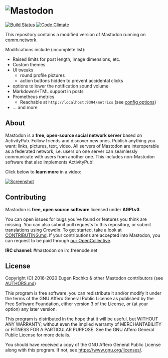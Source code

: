 ![Mastodon](https://i.imgur.com/NhZc40l.png)
========

[![Build Status](https://img.shields.io/circleci/project/github/comm-network/mastodon.svg)][circleci]
[![Code Climate](https://img.shields.io/codeclimate/maintainability/comm-network/mastodon)][code_climate]

[circleci]: https://circleci.com/gh/comm-network/mastodon
[code_climate]: https://codeclimate.com/github/comm-network/mastodon

This repository contains a modified version of Mastodon running on [comm.network](https://comm.network).

Modifications include (incomplete list):
- Raised limits for post length, image dimensions, etc.
- Custom themes
- UI tweaks
    - round profile pictures
    - action buttons hidden to prevent accidental clicks
- options to lower the notification sound volume
- Markdown/HTML support in posts
- Prometheus metrics
    - Reachable at `http://localhost:9394/metrics` (see [config options](https://github.com/discourse/prometheus_exporter#exporter-process-configuration))
- ... and more

## About

Mastodon is a **free, open-source social network server** based on ActivityPub. Follow friends and discover new ones. Publish anything you want: links, pictures, text, video. All servers of Mastodon are interoperable as a federated network, i.e. users on one server can seamlessly communicate with users from another one. This includes non-Mastodon software that also implements ActivityPub!

Click below to **learn more** in a video:

[![Screenshot](https://blog.joinmastodon.org/2018/06/why-activitypub-is-the-future/ezgif-2-60f1b00403.gif)][youtube_demo]

[youtube_demo]: https://www.youtube.com/watch?v=IPSbNdBmWKE

## Contributing

Mastodon is **free, open source software** licensed under **AGPLv3**.

You can open issues for bugs you've found or features you think are missing. You can also submit pull requests to this repository, or submit translations using Crowdin. To get started, take a look at [CONTRIBUTING.md](CONTRIBUTING.md). If your contributions are accepted into Mastodon, you can request to be paid through [our OpenCollective](https://opencollective.com/mastodon).

**IRC channel**: #mastodon on irc.freenode.net

## License

Copyright (C) 2016-2020 Eugen Rochko & other Mastodon contributors (see [AUTHORS.md](AUTHORS.md))

This program is free software: you can redistribute it and/or modify it under the terms of the GNU Affero General Public License as published by the Free Software Foundation, either version 3 of the License, or (at your option) any later version.

This program is distributed in the hope that it will be useful, but WITHOUT ANY WARRANTY; without even the implied warranty of MERCHANTABILITY or FITNESS FOR A PARTICULAR PURPOSE. See the GNU Affero General Public License for more details.

You should have received a copy of the GNU Affero General Public License along with this program. If not, see <https://www.gnu.org/licenses/>.
